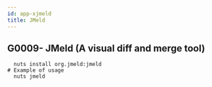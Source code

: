 ```yaml
---
id: app-xjmeld
title: JMeld
---
```



## G0009- JMeld (A visual diff and merge tool)
```
  nuts install org.jmeld:jmeld
# Example of usage
  nuts jmeld
```
